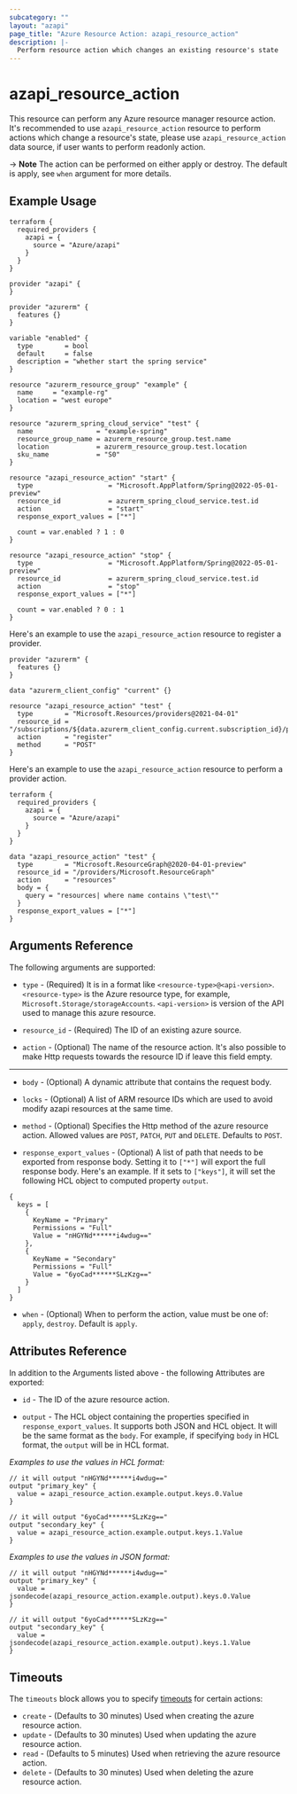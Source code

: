 ```yaml
---
subcategory: ""
layout: "azapi"
page_title: "Azure Resource Action: azapi_resource_action"
description: |-
  Perform resource action which changes an existing resource's state
---
```


# azapi_resource_action

This resource can perform any Azure resource manager resource action.
It's recommended to use `azapi_resource_action` resource to perform actions which change a resource's state, please use `azapi_resource_action` data source,
if user wants to perform readonly action.

-> **Note** The action can be performed on either apply or destroy. The default is apply, see `when` argument for more details.

## Example Usage

```hcl
terraform {
  required_providers {
    azapi = {
      source = "Azure/azapi"
    }
  }
}

provider "azapi" {
}

provider "azurerm" {
  features {}
}

variable "enabled" {
  type        = bool
  default     = false
  description = "whether start the spring service"
}

resource "azurerm_resource_group" "example" {
  name     = "example-rg"
  location = "west europe"
}

resource "azurerm_spring_cloud_service" "test" {
  name                = "example-spring"
  resource_group_name = azurerm_resource_group.test.name
  location            = azurerm_resource_group.test.location
  sku_name            = "S0"
}

resource "azapi_resource_action" "start" {
  type                   = "Microsoft.AppPlatform/Spring@2022-05-01-preview"
  resource_id            = azurerm_spring_cloud_service.test.id
  action                 = "start"
  response_export_values = ["*"]

  count = var.enabled ? 1 : 0
}

resource "azapi_resource_action" "stop" {
  type                   = "Microsoft.AppPlatform/Spring@2022-05-01-preview"
  resource_id            = azurerm_spring_cloud_service.test.id
  action                 = "stop"
  response_export_values = ["*"]

  count = var.enabled ? 0 : 1
}
```

Here's an example to use the `azapi_resource_action` resource to register a provider.

```hcl
provider "azurerm" {
  features {}
}

data "azurerm_client_config" "current" {}

resource "azapi_resource_action" "test" {
  type        = "Microsoft.Resources/providers@2021-04-01"
  resource_id = "/subscriptions/${data.azurerm_client_config.current.subscription_id}/providers/Microsoft.Compute"
  action      = "register"
  method      = "POST"
}
```

Here's an example to use the `azapi_resource_action` resource to perform a provider action.

```hcl
terraform {
  required_providers {
    azapi = {
      source = "Azure/azapi"
    }
  }
}

data "azapi_resource_action" "test" {
  type        = "Microsoft.ResourceGraph@2020-04-01-preview"
  resource_id = "/providers/Microsoft.ResourceGraph"
  action      = "resources"
  body = {
    query = "resources| where name contains \"test\""
  }
  response_export_values = ["*"]
}
```

## Arguments Reference

The following arguments are supported:

* `type` - (Required) It is in a format like `<resource-type>@<api-version>`. `<resource-type>` is the Azure resource type, for example, `Microsoft.Storage/storageAccounts`.
  `<api-version>` is version of the API used to manage this azure resource.

* `resource_id` - (Required) The ID of an existing azure source.

* `action` - (Optional) The name of the resource action. It's also possible to make Http requests towards the resource ID if leave this field empty.

---

* `body` - (Optional) A dynamic attribute that contains the request body.

* `locks` - (Optional) A list of ARM resource IDs which are used to avoid modify azapi resources at the same time.

* `method` - (Optional) Specifies the Http method of the azure resource action. Allowed values are `POST`, `PATCH`, `PUT` and `DELETE`. Defaults to `POST`.

* `response_export_values` - (Optional) A list of path that needs to be exported from response body.
  Setting it to `["*"]` will export the full response body.
  Here's an example. If it sets to `["keys"]`, it will set the following HCL object to computed property `output`.

```
{
  keys = [
    {
      KeyName = "Primary"
      Permissions = "Full"
      Value = "nHGYNd******i4wdug=="
    },
    {
      KeyName = "Secondary"
      Permissions = "Full"
      Value = "6yoCad******SLzKzg=="
    }
  ]
}
```

* `when` - (Optional) When to perform the action, value must be one of: `apply`, `destroy`. Default is `apply`.

## Attributes Reference

In addition to the Arguments listed above - the following Attributes are exported:

* `id` - The ID of the azure resource action.

* `output` - The HCL object containing the properties specified in `response_export_values`. It supports both JSON and HCL object.
  It will be the same format as the `body`. For example, if specifying `body` in HCL format, the `output` will be in HCL format.


*Examples to use the values in HCL format:*
```hcl
// it will output "nHGYNd******i4wdug=="
output "primary_key" {
  value = azapi_resource_action.example.output.keys.0.Value
}

// it will output "6yoCad******SLzKzg=="
output "secondary_key" {
  value = azapi_resource_action.example.output.keys.1.Value
}
```
*Examples to use the values in JSON format:*
```hcl
// it will output "nHGYNd******i4wdug=="
output "primary_key" {
  value = jsondecode(azapi_resource_action.example.output).keys.0.Value
}

// it will output "6yoCad******SLzKzg=="
output "secondary_key" {
  value = jsondecode(azapi_resource_action.example.output).keys.1.Value
}
```
## Timeouts

The `timeouts` block allows you to specify [timeouts](https://www.terraform.io/docs/configuration/resources.html#timeouts) for certain actions:

* `create` - (Defaults to 30 minutes) Used when creating the azure resource action.
* `update` - (Defaults to 30 minutes) Used when updating the azure resource action.
* `read` - (Defaults to 5 minutes) Used when retrieving the azure resource action.
* `delete` - (Defaults to 30 minutes) Used when deleting the azure resource action.
